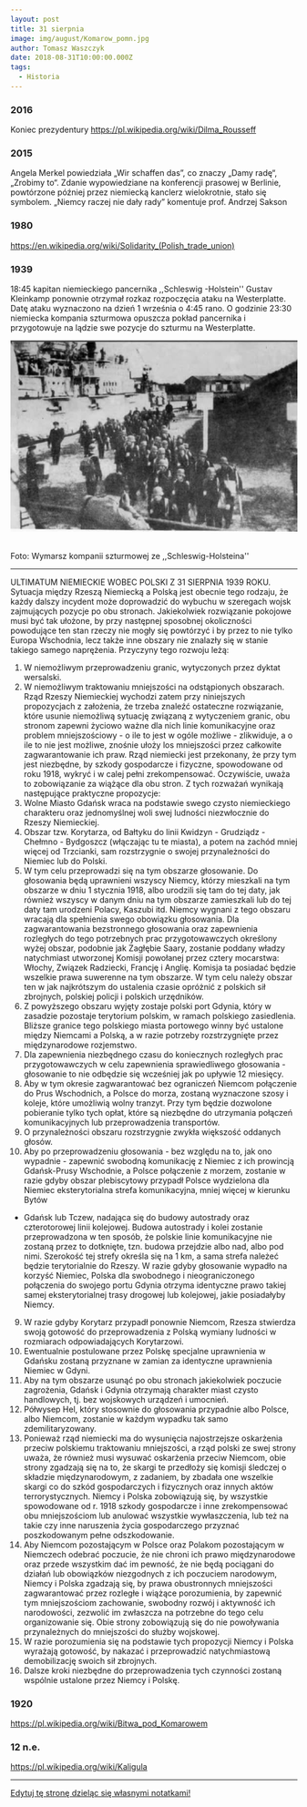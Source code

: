 ```yaml
---
layout: post
title: 31 sierpnia
image: img/august/Komarow_pomn.jpg
author: Tomasz Waszczyk
date: 2018-08-31T10:00:00.000Z
tags:
  - Historia
---
```


<!-- ### 2017

W RAMACH ODKŁAMYWANIA HISTORII, ale i odświeżania pamięci :)

"31 sierpnia 2017 pan Tadeusz Zając z Katowic napisał w swoim poście.

Tadeusz Zając:
A kto – z młodych wykształconych, z dużych miast – wie, że kiedyś w Polsce produkowano generatory elektryczne dla największych elektrowni?
Że produkowano turbiny o mocy 500 MW, — a przymierzano się do turbin 1500 MW?
Że połowa chińskich, indyjskich, indonezyjskich, greckich i tureckich, libijskich i irackich elektrowni — wyposażona była / jest nie w amerykańskie, czy niemieckie — a w polskie turbiny?
Że produkowano u nas śmigłowce, samoloty tłokowe i odrzutowe, że produkowano 40.000 ciężarówek, że wytapiano 20 mln ton stali, że byliśmy na 2 miejscu – za Japonią – w produkcji statków rybackich, a te zdobywały Błękitną Wstęgę Atlantyku w tej kategorii?
Że nasze zestawy audio – radio, wzmacniacz, głośniki, gramofon, magnetofon Radmoru — biły amerykańskie i japońskie?
Że nasze sprężarki chłodnicze kupowało wiele krajów świata? Że już w latach 50-tych nasz Star był napędzany gazem LPG — i miał nim chłodzone nadwozie?
Kto pamięta, że pierwszy PC komputer powstał w Erze – przed ZX Spectrum?
Że wybudowano:
• Trasę Warszawa-Katowice (Gierkówka, niecałe 300 km – jedna z nielicznych dziś dróg dwujezdniowych o tej długości w Polsce);
• Trasę Łazienkowską wraz z drogami dojazdowymi w Warszawie;
• Dwujezdniową drogę Tuszyn-Łódź;
• Szpital „Centrum Zdrowia Dziecka”;
• Szpital „Centrum Zdrowia Matki Polki”;
• Rafinerię ropy naftowej w Gdańsku;
• Odlewnię żeliwa w Koluszkach;
• Zakłady Dziewiarskie „Kalina” w Lodzi;
• Zakłady produkcji dywanów „Dywilan” w Lodzi;
• Zakłady odzieżowe „Cotex”;
• Zakład produkcji profili giętch w Bochni;
• Zakłady przetwórstwa owocowo-warzywnego w Leżajsku i Lipsku;
• Hutę miedzi w Głogowie;
• Produkcja blach walcowanych na zimno w Hucie im. Lenina ( obecnie ArcelorMittal Poland S.A. Oddział w Krakowie);
• Płocką Fabrykę Maszyn Żniwnych (wyd. 2,5 tys. sztuk kombajnów zbożowych BIZON);
• Zakłady mleczarskie w Węgrowie, Ciechanowie, Chodzieży, Zabrzu;
• Produkcja autobusu Jelcz w Kowarach;
• Zakłady mięsne w Ostródzie, Sokołowie Podlaskim, Zielonej Górze;
• Port Północny i nafto-port (mieliśmy wtedy własne tankowce);
• Zakład kineskopów kolorowych na licencji amerykańskiej w Piasecznie (wtedy jedyny zakład w Europie produkujący tej klasy sprzęt);
• Produkcja układów scalonych i półprzewodników w Naukowo-Produkcyjnym
• Centrum Półprzewodników CEMI w Warszawie,
• 11 elektrowni (w tym największa, Kozienice I – o mocy 1200 MW; po 1989 r. – zero elektrowni) – i wiele, wiele innych.
• W latach 70′ oddawano do użytku ok. 300 tys. mieszkań rocznie, a obecnie ok. 1/3 tej liczby, w latach 90-tcyh jeszcze mniej;
• W latach 1970-75 płace wzrosły o 40%;
• W dekadzie 1970-80 – wzrost PKB o ok. 80% (po 1989 r. potrzeba było na taki sam wyczyn 20 lat);
• Spożycie mięsa na głowę było wyższe niż dziś, mięsa nie myto i nie nasączano (Constar);
• 1982 (rok kryzysu wywołanego przez „Solidarność” finansowaną przez CIA);
• Od tego roku mierzy się w Polsce liczbę osób żyjących poniżej minimum socjalnego na 24 %, obecnie – powyżej 60%!
• We wrześniu 1980 r. (kiedy Gierek odchodził) zadłużenie Polski w Klubach Paryskim i Londyńskim wynosiło ok. 17,6 miliardów dolarów. Na osobę (615 USD) było ono mniejsze niż na Węgrzech (836 USD) lub Jugosławii (856 USD).
Pod względem zadłużenia byliśmy na 12-13 miejscu w świecie — co odpowiadało naszej ówczesnej produkcji.
Przypominam, że Polska posiadała wówczas rezerwy walutowe w wysokości ok. 1,3 mld USD — 4 mld USD w surowcach i półfabrykatach, jak również blisko miliardową nadwyżkę eksportu nad importem (wartość eksportu w 1980 to ok 10 mld USD; bilans handlowy pogorszył się po strajkach „S”).
Dług Gierka został prawie całkowicie spłacony w roku 2009.
Gierek, kiedy rządził, mieszkał w rządowych willach (które przy niektórych dzisiejszych chałupach wyglądały jak psia buda). Po internowaniu mieszkał w domku typu klocek w Ustroniu. Jeździł maluchem 126p kupionym na talon. Żył tylko z emerytury belgijskiej za okres przepracowany w tamtejszych kopalniach.
Proste pytania dla tych, którzy dostają piany na ustach, kiedy pada słowo ROSJA.
Które przedsiębiorstwa kupiła Rosja lub Rosjanie w Polsce za bezcen, a następnie zlikwidowała przez tzw. wrogie przejęcia? Może w Łodzi? Na Śląsku, w Starachowicach?
Kto doprowadził armię Polską do ruiny, tak że w tej chwili mamy zaledwie parę tysięcy żołnierzy zdolnych do walki?
Czy to w Moskwie powstają prawa zakazujące w Polsce wędzenia mięsa?
Kto limituje nam połowy ryb, produkcję mleka, cukru, etc.?
Czy to Rosja kontroluje handel w Polsce przez 12 największych sieci handlowych?
Ktoś może dać przykład — kiedy Rosjanie przez podstawione osoby wykupują ziemie na zachodzie Polski?
A może ktoś zna jakieś rosyjskie, lichwiarskie banki w kraju nad Wisłą?
Kto zlikwidował całe nasze gałęzie przemysłu takie jak stocznie, elektronika, hutnictwo, zbrojeniówkę?
A może Putin nałożył na nas haracz za emisję dwutlenku węgla, przez co prąd kosztuje Polaka dwa razy więcej tyle, co wcześniej?
Czy Rosja w Polsce propaguje demoralizację, niszczy rodzinę, patriotyzm młodzieży, gryzie katolików?
Rosja nie pozwala budować dróg tak, jak chcemy, ze względu na dwa żółwie przechadzające się od sadzawki do sadzawki?
Czy Rosjanie planują masowe osadnictwo na ziemiach polskich?
Czy Rosjanie roszczą pretensje do 1/3 polskiego terytorium?
Czy Rosja wspiera naszych wrogów takich jak banderowcy?
Czy żąda od nas wysyłania kontyngentów wojskowych do Afganistanu, na Bliski Wschód czy ostatnio Afryki przy okazji niszcząc nasze interesy i powiązania handlowe?
Czy Rosja narzuca nam swojego rubla, czy ktoś inny – euro?
Czy Rosja zmusiła do emigracji około 4 milionów, głównie młodych ludzi po 1989 roku?
Czy to Rosja kazała nam podpisach w 2006 roku traktat lizboński, który de facto zlikwidował suwerenność Polski?
Pytania można mnożyć – bagaż historyczny stosunków polsko-rosyjskich jest ciężki jak cholera – ale każdy powinien zrozumieć proporcje.
Los Ukrainy jest ważny — ale jeszcze ważniejsze jest to, co LEŻY w INTERESIE POLSKI a CO NIE – czasem się o tym zapomina…
Co do zakładów, to można wymienić jeszcze setki innych, w zależności z jakiego fragmentu Polski się pochodzi, bo po prostu było tego całkiem sporo.
Jeśli wszystko to było nieopłacalne – to niech mi ktoś wyjaśni, z czego dokładano do interesu — skoro do czasów Gierka nikt nie brał ani grosza pożyczek? I podobno sponsorowaliśmy ZSRR i KDLe… normalnie perpetuum mobile.
A Potem Wałęsa przeskoczył przez płot i się skończyło..."

Edward Gierek mąż stanu, ur. 6.01.1913, zmarł 29.07.2001 -->

### 2016

Koniec prezydentury https://pl.wikipedia.org/wiki/Dilma_Rousseff

### 2015

Angela Merkel powiedziała „Wir schaffen das”, co znaczy „Damy radę“, „Zrobimy to“. Zdanie wypowiedziane na konferencji prasowej w Berlinie, powtórzone później przez niemiecką kanclerz wielokrotnie, stało się symbolem. „Niemcy raczej nie dały rady” komentuje prof. Andrzej Sakson

### 1980

https://en.wikipedia.org/wiki/Solidarity_(Polish_trade_union)

### 1939

18:45 kapitan niemieckiego pancernika ,,Schleswig -Holstein'' Gustav Kleinkamp ponownie otrzymał rozkaz rozpoczęcia ataku na Westerplatte. Datę ataku wyznaczono na dzień 1 września o 4:45 rano.
O godzinie 23:30 niemiecka kompania szturmowa opuszcza pokład pancernika i przygotowuje na lądzie swe pozycje do szturmu na Westerplatte.

<img src="./img/august/schelswig.jpg"><br><br>

Foto: Wymarsz kompanii szturmowej ze ,,Schleswig-Holsteina''

---

ULTIMATUM NIEMIECKIE WOBEC POLSKI Z 31 SIERPNIA 1939 ROKU.
Sytuacja między Rzeszą Niemiecką a Polską
jest obecnie tego rodzaju, że każdy dalszy
incydent może doprowadzić do wybuchu w
szeregach wojsk zajmujących pozycje po obu
stronach. Jakiekolwiek rozwiązanie pokojowe
musi być tak ułożone, by przy następnej
sposobnej okoliczności powodujące ten stan
rzeczy nie mogły się powtórzyć i by przez to
nie tylko Europa Wschodnia, lecz także inne
obszary nie znalazły się w stanie takiego
samego naprężenia. Przyczyny tego rozwoju
leżą:
1. W niemożliwym przeprowadzeniu granic,
wytyczonych przez dyktat wersalski.
2. W niemożliwym traktowaniu mniejszości na
odstąpionych obszarach.
Rząd Rzeszy Niemieckiej wychodzi zatem przy
niniejszych propozycjach z założenia, że
trzeba znaleźć ostateczne rozwiązanie, które
usunie niemożliwą sytuację związaną z
wytyczeniem granic, obu stronom zapewni
życiowo ważne dla nich linie komunikacyjne
oraz problem mniejszościowy - o ile to jest w
ogóle możliwe - zlikwiduje, a o ile to nie jest
możliwe, znośnie ułoży los mniejszości przez
całkowite zagwarantowanie ich praw.
Rząd niemiecki jest przekonany, że przy tym
jest niezbędne, by szkody gospodarcze i
fizyczne, spowodowane od roku 1918, wykryć i
w calej pełni zrekompensować. Oczywiście,
uważa to zobowiązanie za wiążące dla obu
stron.
Z tych rozważań wynikają następujące
praktyczne propozycje:
1. Wolne Miasto Gdańsk wraca na podstawie
swego czysto niemieckiego charakteru oraz
jednomyślnej woli swej ludności niezwłocznie
do Rzeszy Niemieckiej.
2. Obszar tzw. Korytarza, od Bałtyku do linii
Kwidzyn - Grudziądz - Chełmno - Bydgoszcz
(włączając tu te miasta), a potem na zachód
mniej więcej od Trzcianki, sam rozstrzygnie o
swojej przynależności do Niemiec lub do
Polski.
3. W tym celu przeprowadzi się na tym
obszarze głosowanie. Do głosowania będą
uprawnieni wszyscy Niemcy, którzy mieszkali
na tym obszarze w dniu 1 stycznia 1918, albo
urodzili się tam do tej daty, jak również
wszyscy w danym dniu na tym obszarze
zamieszkali lub do tej daty tam urodzeni
Polacy, Kaszubi itd. Niemcy wygnani z tego
obszaru wracają dla spełnienia swego
obowiązku głosowania. Dla zagwarantowania
bezstronnego głosowania oraz zapewnienia
rozległych do tego potrzebnych prac
przygotowawczych określony wyżej obszar,
podobnie jak Zagłębie Saary, zostanie
poddany władzy natychmiast utworzonej
Komisji powołanej przez cztery mocarstwa:
Włochy, Związek Radziecki, Francję i Anglię.
Komisja ta posiadać będzie wszelkie prawa
suwerenne na tym obszarze. W tym celu
należy obszar ten w jak najkrótszym do
ustalenia czasie opróżnić z polskich sił
zbrojnych, polskiej policji i polskich
urzędników.
4. Z powyższego obszaru wyjęty zostaje polski
port Gdynia, który w zasadzie pozostaje
terytorium polskim, w ramach polskiego
zasiedlenia. Bliższe granice tego polskiego
miasta portowego winny być ustalone między
Niemcami a Polską, a w razie potrzeby
rozstrzygnięte przez międzynarodowe
rozjemstwo.
5. Dla zapewnienia niezbędnego czasu do
koniecznych rozległych prac
przygotowawczych w celu zapewnienia
sprawiedliwego głosowania - głosowanie to nie
odbędzie się wcześniej jak po upływie 12
miesięcy.
6. Aby w tym okresie zagwarantować bez
ograniczeń Niemcom połączenie do Prus
Wschodnich, a Polsce do morza, zostaną
wyznaczone szosy i koleje, które umożliwią
wolny tranzyt. Przy tym będzie dozwolone
pobieranie tylko tych opłat, które są niezbędne
do utrzymania połączeń komunikacyjnych lub
przeprowadzenia transportów.
7. O przynależności obszaru rozstrzygnie
zwykła większość oddanych głosów.
8. Aby po przeprowadzeniu głosowania - bez
względu na to, jak ono wypadnie - zapewnić
swobodną komunikację z Niemiec z ich
prowincją Gdańsk-Prusy Wschodnie, a Polsce
połączenie z morzem, zostanie w razie gdyby
obszar plebiscytowy przypadł Polsce
wydzielona dla Niemiec eksterytorialna strefa
komunikacyjna, mniej więcej w kierunku Bytów
- Gdańsk lub Tczew, nadająca się do budowy
autostrady oraz czterotorowej linii kolejowej.
Budowa autostrady i kolei zostanie
przeprowadzona w ten sposób, że polskie linie
komunikacyjne nie zostaną przez to dotknięte,
tzn. budowa przejdzie albo nad, albo pod nimi.
Szerokość tej strefy określa się na 1 km, a
sama strefa należeć będzie terytorialnie do
Rzeszy. W razie gdyby głosowanie wypadło na
korzyść Niemiec, Polska dla swobodnego i
nieograniczonego połączenia do swojego
portu Gdynia otrzyma identyczne prawo takiej
samej eksterytorialnej trasy drogowej lub
kolejowej, jakie posiadałyby Niemcy.
9. W razie gdyby Korytarz przypadł ponownie
Niemcom, Rzesza stwierdza swoją gotowość
do przeprowadzenia z Polską wymiany
ludności w rozmiarach odpowiadających
Korytarzowi.
10. Ewentualnie postulowane przez Polskę
specjalne uprawnienia w Gdańsku zostaną
przyznane w zamian za identyczne
uprawnienia Niemiec w Gdyni.
11. Aby na tym obszarze usunąć po obu
stronach jakiekolwiek poczucie zagrożenia,
Gdańsk i Gdynia otrzymają charakter miast
czysto handlowych, tj. bez wojskowych
urządzeń i umocnień.
12. Półwysep Hel, który stosownie do
głosowania przypadnie albo Polsce, albo
Niemcom, zostanie w każdym wypadku tak
samo zdemilitaryzowany.
13. Ponieważ rząd niemiecki ma do
wysunięcia najostrzejsze oskarżenia przeciw
polskiemu traktowaniu mniejszości, a rząd
polski ze swej strony uważa, że również musi
wysuwać oskarżenia przeciw Niemcom, obie
strony zgadzają się na to, że skargi te
przedłoży się komisji śledczej o składzie
międzynarodowym, z zadaniem, by zbadała
one wszelkie skargi co do szkód
gospodarczych i fizycznych oraz innych aktów
terrorystycznych. Niemcy i Polska
zobowiązują się, by wszystkie spowodowane
od r. 1918 szkody gospodarcze i inne
zrekompensować obu mniejszościom lub
anulować wszystkie wywłaszczenia, lub też na
takie czy inne naruszenia życia
gospodarczego przyznać poszkodowanym
pełne odszkodowanie.
14. Aby Niemcom pozostającym w Polsce
oraz Polakom pozostającym w Niemczech
odebrać poczucie, że nie chroni ich prawo
międzynarodowe oraz przede wszystkim dać
im pewność, że nie będą pociągani do działań
lub obowiązków niezgodnych z ich poczuciem
narodowym, Niemcy i Polska zgadzają się, by
prawa obustronnych mniejszości
zagwarantować przez rozległe i wiążące
porozumienia, by zapewnić tym
mniejszościom zachowanie, swobodny rozwój i
aktywność ich narodowości, zezwolić im
zwłaszcza na potrzebne do tego celu
organizowanie się. Obie strony zobowiązują
się do nie powoływania przynależnych do
mniejszości do służby wojskowej.
15. W razie porozumienia się na podstawie
tych propozycji Niemcy i Polska wyrażają
gotowość, by nakazać i przeprowadzić
natychmiastową demobilizację swoich sił
zbrojnych.
16. Dalsze kroki niezbędne do
przeprowadzenia tych czynności zostaną
wspólnie ustalone przez Niemcy i Polskę.

### 1920

<https://pl.wikipedia.org/wiki/Bitwa_pod_Komarowem>

### 12 n.e.

https://pl.wikipedia.org/wiki/Kaligula

---

<a href="https://github.com/TomaszWaszczyk/historia.waszczyk.com/edit/master/src/content/august-31.md" target="_blank">Edytuj tę stronę dzieląc się własnymi notatkami!</a>
